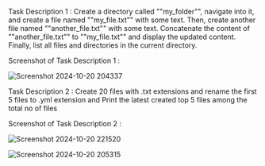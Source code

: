Task Description 1 : Create a directory called ""my_folder"", navigate into it, and create a file named ""my_file.txt"" with some text. Then, create another file named ""another_file.txt"" with some text. Concatenate the content of ""another_file.txt"" to ""my_file.txt"" and display the updated content. Finally, list all files and directories in the current directory.

Screenshot of Task Description 1 :

![Screenshot 2024-10-20 204337](https://github.com/user-attachments/assets/1e25e8a6-acfb-482e-a411-db850745121b)

Task Description 2 : Create 20 files with .txt extensions and rename the first 5 files to .yml extension and Print the latest created top 5 files among the total no of files

Screenshot of Task Description 2 :

![Screenshot 2024-10-20 221520](https://github.com/user-attachments/assets/048e66ab-3a26-40cb-a5a2-5b003da38907)


![Screenshot 2024-10-20 205315](https://github.com/user-attachments/assets/74e2ca40-7a37-4224-b916-db038a1f0f15)






